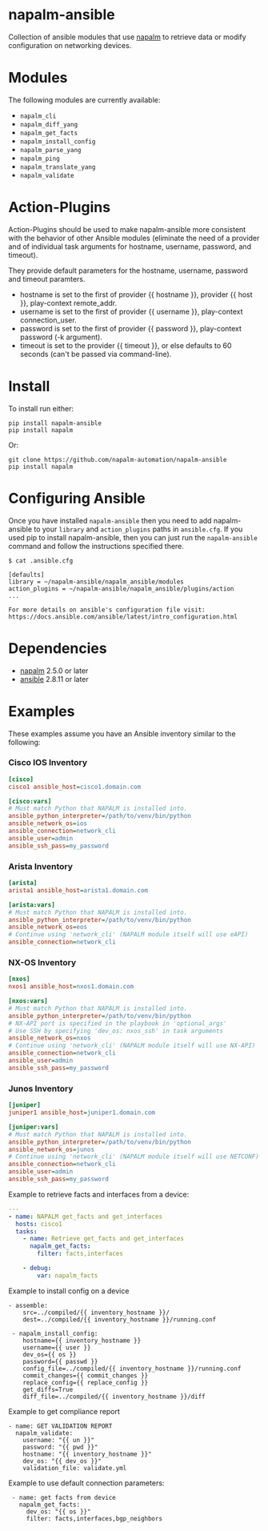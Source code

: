# napalm-ansible

Collection of ansible modules that use [napalm](https://github.com/napalm-automation/napalm) to retrieve data or modify configuration on networking devices.

Modules
=======

The following modules are currently available:

- ``napalm_cli``
- ``napalm_diff_yang``
- ``napalm_get_facts``
- ``napalm_install_config``
- ``napalm_parse_yang``
- ``napalm_ping``
- ``napalm_translate_yang``
- ``napalm_validate``

Action-Plugins
=======

Action-Plugins should be used to make napalm-ansible more consistent with the behavior of other Ansible modules (eliminate the need of a provider and of individual task arguments for hostname, username, password, and timeout).

They provide default parameters for the hostname, username, password and timeout paramters.
* hostname is set to the first of provider {{ hostname }}, provider {{ host }}, play-context remote_addr.
* username is set to the first of provider {{ username }}, play-context connection_user.
* password is set to the first of provider {{ password }}, play-context password (-k argument).
* timeout is set to the provider {{ timeout }}, or else defaults to 60 seconds (can't be passed via command-line).

Install
=======

To install run either:

```
pip install napalm-ansible
pip install napalm
```

Or:

```
git clone https://github.com/napalm-automation/napalm-ansible
pip install napalm
```

Configuring Ansible
===================

Once you have installed ``napalm-ansible`` then you need to add napalm-ansible to your ``library`` and ``action_plugins`` paths in ``ansible.cfg``. If you used pip to install napalm-ansible, then you can just run the ``napalm-ansible`` command and follow the instructions specified there.

```
$ cat .ansible.cfg

[defaults]
library = ~/napalm-ansible/napalm_ansible/modules
action_plugins = ~/napalm-ansible/napalm_ansible/plugins/action
...

For more details on ansible's configuration file visit:
https://docs.ansible.com/ansible/latest/intro_configuration.html
```

Dependencies
=======
* [napalm](https://github.com/napalm-automation/napalm) 2.5.0 or later
* [ansible](https://github.com/ansible/ansible) 2.8.11 or later


Examples
=======

These examples assume you have an Ansible inventory similar to the following:

### Cisco IOS Inventory

```INI
[cisco]
cisco1 ansible_host=cisco1.domain.com

[cisco:vars]
# Must match Python that NAPALM is installed into.
ansible_python_interpreter=/path/to/venv/bin/python
ansible_network_os=ios
ansible_connection=network_cli
ansible_user=admin
ansible_ssh_pass=my_password
```

### Arista Inventory

```INI
[arista]
arista1 ansible_host=arista1.domain.com

[arista:vars]
# Must match Python that NAPALM is installed into.
ansible_python_interpreter=/path/to/venv/bin/python
ansible_network_os=eos
# Continue using 'network_cli' (NAPALM module itself will use eAPI)
ansible_connection=network_cli
```

### NX-OS Inventory

```INI
[nxos]
nxos1 ansible_host=nxos1.domain.com

[nxos:vars]
# Must match Python that NAPALM is installed into.
ansible_python_interpreter=/path/to/venv/bin/python
# NX-API port is specified in the playbook in 'optional_args'
# Use SSH by specifying 'dev_os: nxos_ssh' in task arguments
ansible_network_os=nxos
# Continue using 'network_cli' (NAPALM module itself will use NX-API)
ansible_connection=network_cli
ansible_user=admin
ansible_ssh_pass=my_password
```

### Junos Inventory

```INI
[juniper]
juniper1 ansible_host=juniper1.domain.com

[juniper:vars]
# Must match Python that NAPALM is installed into.
ansible_python_interpreter=/path/to/venv/bin/python
ansible_network_os=junos
# Continue using 'network_cli' (NAPALM module itself will use NETCONF)
ansible_connection=network_cli
ansible_user=admin
ansible_ssh_pass=my_password
```

Example to retrieve facts and interfaces from a device:

```YAML
---
- name: NAPALM get_facts and get_interfaces
  hosts: cisco1
  tasks:
    - name: Retrieve get_facts and get_interfaces
      napalm_get_facts:
        filter: facts,interfaces

    - debug:
        var: napalm_facts
```

Example to install config on a device

```
- assemble:
    src=../compiled/{{ inventory_hostname }}/
    dest=../compiled/{{ inventory_hostname }}/running.conf

 - napalm_install_config:
    hostname={{ inventory_hostname }}
    username={{ user }}
    dev_os={{ os }}
    password={{ passwd }}
    config_file=../compiled/{{ inventory_hostname }}/running.conf
    commit_changes={{ commit_changes }}
    replace_config={{ replace_config }}
    get_diffs=True
    diff_file=../compiled/{{ inventory_hostname }}/diff
```

Example to get compliance report
```
- name: GET VALIDATION REPORT
  napalm_validate:
    username: "{{ un }}"
    password: "{{ pwd }}"
    hostname: "{{ inventory_hostname }}"
    dev_os: "{{ dev_os }}"
    validation_file: validate.yml
```

Example to use default connection parameters:
```
 - name: get facts from device
   napalm_get_facts:
     dev_os: "{{ os }}"
     filter: facts,interfaces,bgp_neighbors
```
